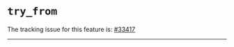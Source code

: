 # `try_from`

The tracking issue for this feature is: [#33417]

[#33417]: https://github.com/rust-lang/rust/issues/33417

------------------------
